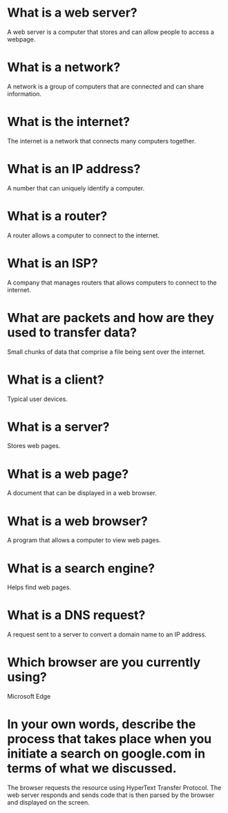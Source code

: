 # What is a web server?
A web server is a computer that stores and can allow people to access a webpage.
# What is a network?
A network is a group of computers that are connected and can share information.
# What is the internet?
The internet is a network that connects many computers together.
# What is an IP address?
A number that can uniquely identify a computer.
# What is a router?
A router allows a computer to connect to the internet.
# What is an ISP?
A company that manages routers that allows computers to connect to the internet.
# What are packets and how are they used to transfer data?
Small chunks of data that comprise a file being sent over the internet.
# What is a client?
Typical user devices.
# What is a server?
Stores web pages.
# What is a web page?
A document that can be displayed in a web browser.
# What is a web browser?
A program that allows a computer to view web pages.
# What is a search engine?
Helps find web pages.
# What is a DNS request?
A request sent to a server to convert a domain name to an IP address.
# Which browser are you currently using?
Microsoft Edge
# In your own words, describe the process that takes place when you initiate a search on google.com in terms of what we discussed.
The browser requests the resource using HyperText Transfer Protocol. The web server responds and sends code that is then parsed by the browser and displayed on the screen.